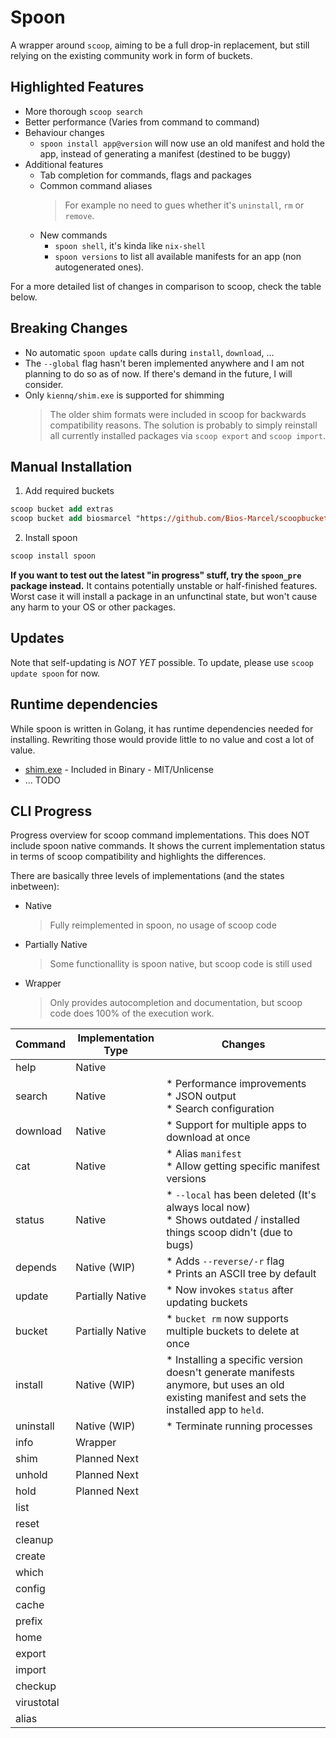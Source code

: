 # Spoon

A wrapper around `scoop`, aiming to be a full drop-in replacement, but still
relying on the existing community work in form of buckets.

## Highlighted Features

* More thorough `scoop search`
* Better performance (Varies from command to command)
* Behaviour changes
  * `spoon install app@version` will now use an old manifest and hold the app, instead
    of generating a manifest (destined to be buggy)
* Additional features
  * Tab completion for commands, flags and packages
  * Common command aliases
    > For example no need to gues whether it's `uninstall`, `rm` or `remove`.
  * New commands
    * `spoon shell`, it's kinda like `nix-shell`
    * `spoon versions` to list all available manifests for an app (non
      autogenerated ones).

For a more detailed list of changes in comparison to scoop, check the table
below.

## Breaking Changes

* No automatic `spoon update` calls during `install`, `download`, ...
* The `--global` flag hasn't beren implemented anywhere and I am not planning to
  do so as of now. If there's demand in the future, I will consider.
* Only `kiennq/shim.exe` is supported for shimming
  > The older shim formats were included in scoop for backwards compatibility
  > reasons. The solution is probably to simply reinstall all currently
  > installed packages via `scoop export` and `scoop import`.

## Manual Installation

1. Add required buckets
  ```ps
  scoop bucket add extras
  scoop bucket add biosmarcel "https://github.com/Bios-Marcel/scoopbucket.git"
  ```
2. Install spoon
  ```ps
  scoop install spoon
  ```

**If you want to test out the latest "in progress" stuff, try the `spoon_pre`
package instead.** It contains potentially unstable or half-finished features.
Worst case it will install a package in an unfunctinal state, but won't cause
any harm to your OS or other packages.

## Updates

Note that self-updating is *NOT YET* possible. To update, please use `scoop
update spoon` for now.

## Runtime dependencies

While spoon is written in Golang, it has runtime dependencies needed for
installing. Rewriting those would provide little to no value and cost a lot of
value.

* [shim.exe](https://github.com/kiennq/scoop-better-shimexe) - Included in
  Binary - MIT/Unlicense
* ... TODO

## CLI Progress

Progress overview for scoop command implementations. This does NOT include spoon
native commands. It shows the current implementation status in terms of scoop
compatibility and highlights the differences.

There are basically three levels of implementations (and the states inbetween):
* Native
  > Fully reimplemented in spoon, no usage of scoop code
* Partially Native
  > Some functionallity is spoon native, but scoop code is still used
* Wrapper
  > Only provides autocompletion and documentation, but scoop code does 100% of
  > the execution work.

| Command    | Implementation Type | Changes                                                                  |
| ---------- | ------------------- | ------------------------------------------------------------------------ |
| help       | Native              |                                                                          |
| search     | Native              | * Performance improvements<br/>* JSON output<br/> * Search configuration |
| download   | Native              | * Support for multiple apps to download at once                          |
| cat        | Native              | * Alias `manifest`<br/>* Allow getting specific manifest versions        |
| status     | Native              | * `--local` has been deleted (It's always local now)<br/>* Shows outdated / installed things scoop didn't (due to bugs) |
| depends    | Native (WIP)        | * Adds `--reverse/-r` flag<br/>* Prints an ASCII tree by default         |
| update     | Partially Native    | * Now invokes `status` after updating buckets                            |
| bucket     | Partially Native    | * `bucket rm` now supports multiple buckets to delete at once            |
| install    | Native (WIP)        | * Installing a specific version doesn't generate manifests anymore, but uses an old existing manifest and sets the installed app to `held`. |
| uninstall  | Native (WIP)        | * Terminate running processes                                            |
| info       | Wrapper             |                                                                          |
| shim       | Planned Next        |                                                                          |
| unhold     | Planned Next        |                                                                          |
| hold       | Planned Next        |                                                                          |
| list       |                     |                                                                          |
| reset      |                     |                                                                          |
| cleanup    |                     |                                                                          |
| create     |                     |                                                                          |
| which      |                     |                                                                          |
| config     |                     |                                                                          |
| cache      |                     |                                                                          |
| prefix     |                     |                                                                          |
| home       |                     |                                                                          |
| export     |                     |                                                                          |
| import     |                     |                                                                          |
| checkup    |                     |                                                                          |
| virustotal |                     |                                                                          |
| alias      |                     |                                                                          |

